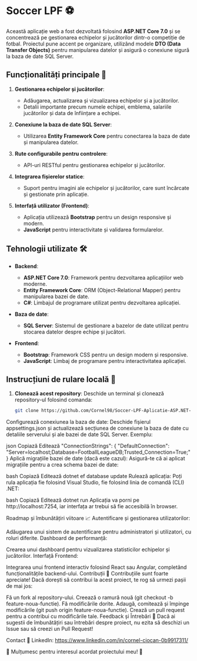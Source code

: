 # Soccer LPF ⚽

Această aplicație web a fost dezvoltată folosind **ASP.NET Core 7.0** și se concentrează pe gestionarea echipelor și jucătorilor dintr-o competiție de fotbal. Proiectul pune accent pe organizare, utilizând modele **DTO (Data Transfer Objects)** pentru manipularea datelor și asigură o conexiune sigură la baza de date SQL Server.

## Funcționalități principale 🚀
1. **Gestionarea echipelor și jucătorilor**:
   - Adăugarea, actualizarea și vizualizarea echipelor și a jucătorilor.
   - Detalii importante precum numele echipei, emblema, salariile jucătorilor și data de înființare a echipei.
   
2. **Conexiune la baza de date SQL Server**:
   - Utilizarea **Entity Framework Core** pentru conectarea la baza de date și manipularea datelor.

3. **Rute configurabile pentru controlere**:
   - API-uri RESTful pentru gestionarea echipelor și jucătorilor.
   
4. **Integrarea fișierelor statice**:
   - Suport pentru imagini ale echipelor și jucătorilor, care sunt încărcate și gestionate prin aplicație.

5. **Interfață utilizator (Frontend)**:
   - Aplicația utilizează **Bootstrap** pentru un design responsive și modern.
   - **JavaScript** pentru interactivitate și validarea formularelor.

## Tehnologii utilizate 🛠️
- **Backend**: 
  - **ASP.NET Core 7.0**: Framework pentru dezvoltarea aplicațiilor web moderne.
  - **Entity Framework Core**: ORM (Object-Relational Mapper) pentru manipularea bazei de date.
  - **C#**: Limbajul de programare utilizat pentru dezvoltarea aplicației.
  
- **Baza de date**: 
  - **SQL Server**: Sistemul de gestionare a bazelor de date utilizat pentru stocarea datelor despre echipe și jucători.

- **Frontend**:
  - **Bootstrap**: Framework CSS pentru un design modern și responsive.
  - **JavaScript**: Limbaj de programare pentru interactivitatea aplicației.

## Instrucțiuni de rulare locală 🔧
1. **Clonează acest repository**:
   Deschide un terminal și clonează repository-ul folosind comanda:
   ```bash
   git clone https://github.com/Cornel98/Soccer-LPF-Aplicatie-ASP.NET-.git
Configurează conexiunea la baza de date: Deschide fișierul appsettings.json și actualizează secțiunea de conexiune la baza de date cu detaliile serverului și ale bazei de date SQL Server. Exemplu:

json
Copiază
Editează
"ConnectionStrings": {
  "DefaultConnection": "Server=localhost;Database=FootballLeagueDB;Trusted_Connection=True;"
}
Aplică migrațiile bazei de date (dacă este cazul): Asigură-te că ai aplicat migrațiile pentru a crea schema bazei de date:

bash
Copiază
Editează
dotnet ef database update
Rulează aplicația: Poți rula aplicația fie folosind Visual Studio, fie folosind linia de comandă (CLI) .NET:

bash
Copiază
Editează
dotnet run
Aplicația va porni pe http://localhost:7254, iar interfața ar trebui să fie accesibilă în browser.

Roadmap și îmbunătățiri viitoare 📈
Autentificare și gestionarea utilizatorilor:

Adăugarea unui sistem de autentificare pentru administratori și utilizatori, cu roluri diferite.
Dashboard de performanță:

Crearea unui dashboard pentru vizualizarea statisticilor echipelor și jucătorilor.
Interfață Frontend:

Integrarea unui frontend interactiv folosind React sau Angular, completând funcționalitățile backend-ului.
Contribuții 🌱
Contribuțiile sunt foarte apreciate! Dacă dorești să contribui la acest proiect, te rog să urmezi pașii de mai jos:

Fă un fork al repository-ului.
Creează o ramură nouă (git checkout -b feature-noua-functie).
Fă modificările dorite.
Adaugă, comitează și împinge modificările (git push origin feature-noua-functie).
Crează un pull request pentru a contribui cu modificările tale.
Feedback și Întrebări 💬
Dacă ai sugestii de îmbunătățiri sau întrebări despre proiect, nu ezita să deschizi un Issue sau să creezi un Pull Request!

Contact 📧
LinkedIn: https://www.linkedin.com/in/cornel-ciocan-0b9917311/

🎉 Mulțumesc pentru interesul acordat proiectului meu! 🎉
